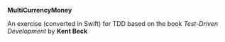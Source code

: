 **MultiCurrencyMoney**

An exercise (converted in Swift) for TDD based on the book *Test-Driven Development* by **Kent Beck**
